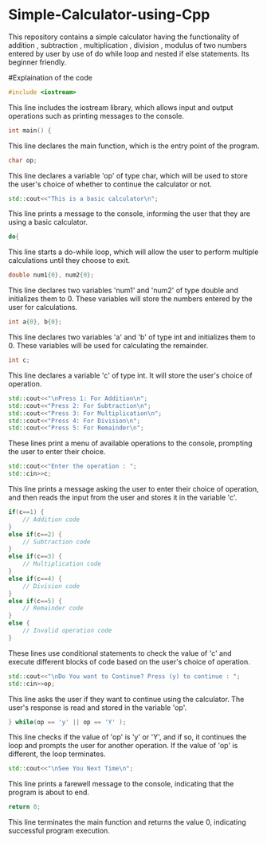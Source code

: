 # Simple-Calculator-using-Cpp
This repository contains a simple calculator having the functionality of addition , subtraction , multiplication , division , modulus of two numbers entered by user by use of do while loop and nested if else statements. Its beginner friendly.

#Explaination of the code

```cpp
#include <iostream>
```
This line includes the iostream library, which allows input and output operations such as printing messages to the console.

```cpp
int main() {
```
This line declares the main function, which is the entry point of the program.

```cpp
char op;
```
This line declares a variable 'op' of type char, which will be used to store the user's choice of whether to continue the calculator or not.

```cpp
std::cout<<"This is a basic calculator\n";
```
This line prints a message to the console, informing the user that they are using a basic calculator.

```cpp
do{
```
This line starts a do-while loop, which will allow the user to perform multiple calculations until they choose to exit.

```cpp
double num1{0}, num2{0};
```
This line declares two variables 'num1' and 'num2' of type double and initializes them to 0. These variables will store the numbers entered by the user for calculations.

```cpp
int a{0}, b{0};
```
This line declares two variables 'a' and 'b' of type int and initializes them to 0. These variables will be used for calculating the remainder.

```cpp
int c;
```
This line declares a variable 'c' of type int. It will store the user's choice of operation.

```cpp
std::cout<<"\nPress 1: For Addition\n";
std::cout<<"Press 2: For Subtraction\n";
std::cout<<"Press 3: For Multiplication\n";
std::cout<<"Press 4: For Division\n";
std::cout<<"Press 5: For Remainder\n";
```
These lines print a menu of available operations to the console, prompting the user to enter their choice.

```cpp
std::cout<<"Enter the operation : ";
std::cin>>c;
```
This line prints a message asking the user to enter their choice of operation, and then reads the input from the user and stores it in the variable 'c'.

```cpp
if(c==1) {
    // Addition code
}
else if(c==2) {
    // Subtraction code
}
else if(c==3) {
    // Multiplication code
}
else if(c==4) {
    // Division code
}
else if(c==5) {
    // Remainder code
}
else {
    // Invalid operation code
}
```
These lines use conditional statements to check the value of 'c' and execute different blocks of code based on the user's choice of operation.

```cpp
std::cout<<"\nDo You want to Continue? Press (y) to continue : ";
std::cin>>op;
```
This line asks the user if they want to continue using the calculator. The user's response is read and stored in the variable 'op'.

```cpp
} while(op == 'y' || op == 'Y' );
```
This line checks if the value of 'op' is 'y' or 'Y', and if so, it continues the loop and prompts the user for another operation. If the value of 'op' is different, the loop terminates.

```cpp
std::cout<<"\nSee You Next Time\n";
```
This line prints a farewell message to the console, indicating that the program is about to end.

```cpp
return 0;
```
This line terminates the main function and returns the value 0, indicating successful program execution.
